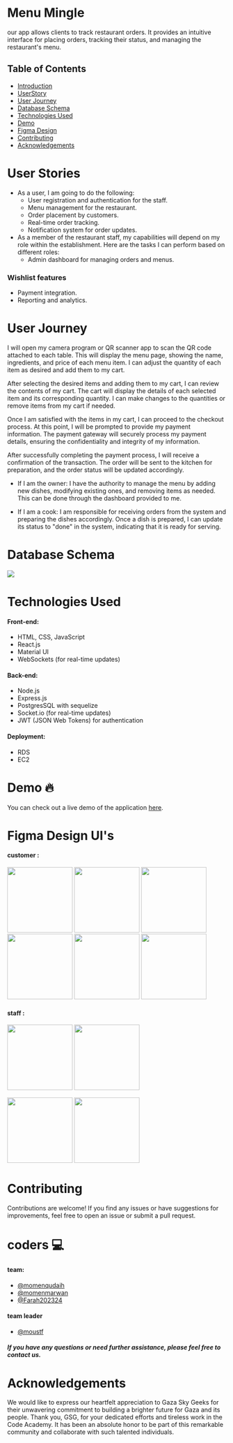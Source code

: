 # Menu Mingle
our app allows clients to track restaurant orders. It provides an intuitive interface for placing orders, tracking their status, and managing the restaurant's menu.
## Table of Contents
- [Introduction](#Menu)
- [ UserStory ](#User)
- [ User Journey](#User)
- [Database Schema](#Database)
- [Technologies Used](#Technologies)
- [Demo](#Demo)
- [Figma Design](#Figma)
- [Contributing](#contributing)
- [Acknowledgements](#Acknowledgements)
# User Stories 
- As a user, I am going to do the following:
   - User registration and authentication for the staff.
   - Menu management for the restaurant.
   - Order placement by customers.
   - Real-time order tracking.
   - Notification system for order updates.
- As a member of the restaurant staff, my capabilities will depend on my role within the establishment. Here are the tasks I can perform based on different roles:
   - Admin dashboard for managing orders and menus.
   
### Wishlist features 
- Payment integration.
- Reporting and analytics.

# User Journey

I will open my camera program or QR scanner app to scan the QR code attached to each table. This will display the menu page, showing the name, ingredients, and price of each menu item. I can adjust the quantity of each item as desired and add them to my cart.

After selecting the desired items and adding them to my cart, I can review the contents of my cart. The cart will display the details of each selected item and its corresponding quantity. I can make changes to the quantities or remove items from my cart if needed.

Once I am satisfied with the items in my cart, I can proceed to the checkout process. At this point, I will be prompted to provide my payment information. The payment gateway will securely process my payment details, ensuring the confidentiality and integrity of my information.

After successfully completing the payment process, I will receive a confirmation of the transaction. The order will be sent to the kitchen for preparation, and the order status will be updated accordingly.

   - If I am the owner:
        I have the authority to manage the menu by adding new dishes, modifying existing ones, and removing items as needed. This can be done through the dashboard provided to me.

  - If I am a cook:
       I am responsible for receiving orders from the system and preparing the dishes accordingly. Once a dish is prepared, I can update its status to "done" in the system, indicating that it is ready for serving.




# Database Schema 
 <img src='./img/schema.png' >

# Technologies Used
#### Front-end: 
- HTML, CSS, JavaScript
- React.js 
- Material UI
- WebSockets (for real-time updates)
#### Back-end:  
- Node.js
- Express.js 
- PostgresSQL with sequelize
- Socket.io (for real-time updates)
- JWT (JSON Web Tokens) for authentication
#### Deployment:
- RDS
- EC2

# Demo 🔥
You can check out a live demo of the application <a href='#'>here</a>.

#  Figma Design UI's
#### customer :

<img src=./img/SplashScreen.png style='height:150px'> <img src=./img/menu.png style='height:150px'> 
<img src=./img/cart.png style='height:150px'> <img src=./img/pending.png style='height:150px'>
<img src=./img/done.png style='height:150px'> <img src=./img/done2.png style='height:150px'>

#### staff :
<img src=./img/signup1.png style='height:150px'>  <img src=./img/login.png style='height:150px'>

<img src=./img/dashboard.png style='height:150px'> <img src=./img/kitchen.png style='height:150px'>

# Contributing
Contributions are welcome! If you find any issues or have suggestions for improvements, feel free to open an issue or submit a pull request.

# coders 💻
#### team:
- [@momenqudaih](https://github.com/momenqudaih)
- [@momenmarwan](https://github.com/momenmarwan)
- [@Farah202324](https://github.com/Farah202324)


#### team leader
- [@moustf](https://github.com/moustf)
##### If you have any questions or need further assistance, please feel free to contact us.

# Acknowledgements
We would like to express our heartfelt appreciation to Gaza Sky Geeks for their unwavering commitment to building a brighter future for Gaza and its people. Thank you, GSG, for your dedicated efforts and tireless work in the Code Academy. It has been an absolute honor to be part of this remarkable community and collaborate with such talented individuals.






